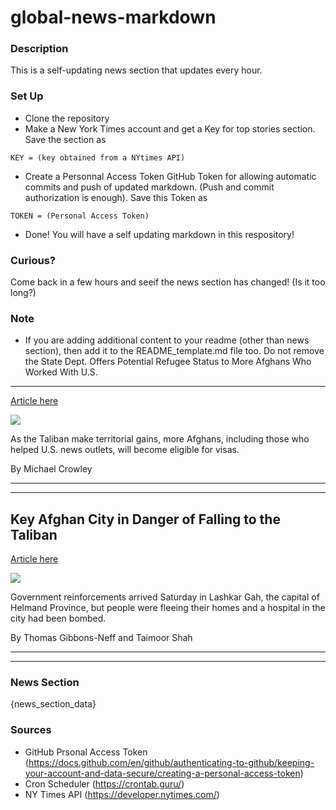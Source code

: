 # global-news-markdown

### Description 
This is a self-updating news section that updates every hour.

### Set Up 
* Clone the repository
* Make a New York Times account and get a Key for top stories section. Save the section as 
 ```
 KEY = (key obtained from a NYtimes API)
 ```
*  Create a Personnal Access Token GitHub Token for allowing automatic commits and push of updated markdown. (Push and commit authorization is enough). Save this Token as 
```
TOKEN = (Personal Access Token)
```
* Done! You will have a self updating markdown in this respository!

### Curious?
Come back in a few hours and seeif the news section has changed! (Is it too long?)

### Note
* If you are adding additional content to your readme (other than news section), then add it to the README_template.md file too. Do not remove the State Dept. Offers Potential Refugee Status to More Afghans Who Worked With U.S.
--------------------------------------------------------------------------------

[Article here](https://www.nytimes.com/2021/08/02/us/politics/afghan-visas-refugees.html)

[![](https://static01.nyt.com/images/2021/08/02/world/02dc-afghan/merlin_192094116_20133ae2-24a7-4c9f-9c4a-3bbdc12ca078-superJumbo.jpg)](https://www.nytimes.com/2021/08/02/us/politics/afghan-visas-refugees.html)

As the Taliban make territorial gains, more Afghans, including those who helped U.S. news outlets, will become eligible for visas.

By Michael Crowley

* * *

* * *

Key Afghan City in Danger of Falling to the Taliban
---------------------------------------------------

[Article here](https://www.nytimes.com/2021/07/31/world/asia/afghanistan-taliban-lashkar-gah.html)

[![](https://static01.nyt.com/images/2021/07/31/world/31afghanistan-helmand-01/merlin_187595676_f8092e1f-c098-4ba7-9f2b-94fb1a3238cc-superJumbo.jpg)](https://www.nytimes.com/2021/07/31/world/asia/afghanistan-taliban-lashkar-gah.html)

Government reinforcements arrived Saturday in Lashkar Gah, the capital of Helmand Province, but people were fleeing their homes and a hospital in the city had been bombed.

By Thomas Gibbons-Neff and Taimoor Shah

* * *

* * *

### News Section 
{news_section_data}


### Sources 
* GitHub Prsonal Access Token (https://docs.github.com/en/github/authenticating-to-github/keeping-your-account-and-data-secure/creating-a-personal-access-token)
* Cron Scheduler (https://crontab.guru/)
* NY Times API (https://developer.nytimes.com/)
